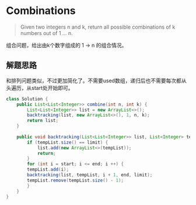# Combinations

> Given two integers n and k, return all possible combinations of k numbers out of 1 ... n.

组合问题，给出由k个数字组成的 1 -> n 的组合情况。

## 解题思路

和排列问题类似，不过更加简化了。不需要used数组，递归后也不需要每次都从头遍历，从start处开始即可。

```Java
class Solution {
    public List<List<Integer>> combine(int n, int k) {
        List<List<Integer>> list = new ArrayList<>();
        backtracking(list, new ArrayList<>(), 1, n, k);
        return list;
    }
    
    public void backtracking(List<List<Integer>> list, List<Integer> tempList, int start, int end, int limit) {
        if (tempList.size() == limit) { 
            list.add(new ArrayList<>(tempList));
            return;
        }
        for (int i = start; i <= end; i ++) {
        tempList.add(i);
        backtracking(list, tempList, i + 1, end, limit);
        tempList.remove(tempList.size() - 1);
        }
    }
}
```
